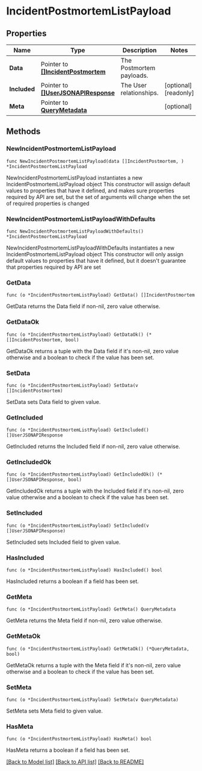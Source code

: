 # IncidentPostmortemListPayload

## Properties

Name | Type | Description | Notes
------------ | ------------- | ------------- | -------------
**Data** | Pointer to [**[]IncidentPostmortem**](IncidentPostmortem.md) | The Postmortem payloads. | 
**Included** | Pointer to [**[]UserJSONAPIResponse**](UserJSONAPIResponse.md) | The User relationships. | [optional] [readonly] 
**Meta** | Pointer to [**QueryMetadata**](QueryMetadata.md) |  | [optional] 

## Methods

### NewIncidentPostmortemListPayload

`func NewIncidentPostmortemListPayload(data []IncidentPostmortem, ) *IncidentPostmortemListPayload`

NewIncidentPostmortemListPayload instantiates a new IncidentPostmortemListPayload object
This constructor will assign default values to properties that have it defined,
and makes sure properties required by API are set, but the set of arguments
will change when the set of required properties is changed

### NewIncidentPostmortemListPayloadWithDefaults

`func NewIncidentPostmortemListPayloadWithDefaults() *IncidentPostmortemListPayload`

NewIncidentPostmortemListPayloadWithDefaults instantiates a new IncidentPostmortemListPayload object
This constructor will only assign default values to properties that have it defined,
but it doesn't guarantee that properties required by API are set

### GetData

`func (o *IncidentPostmortemListPayload) GetData() []IncidentPostmortem`

GetData returns the Data field if non-nil, zero value otherwise.

### GetDataOk

`func (o *IncidentPostmortemListPayload) GetDataOk() (*[]IncidentPostmortem, bool)`

GetDataOk returns a tuple with the Data field if it's non-nil, zero value otherwise
and a boolean to check if the value has been set.

### SetData

`func (o *IncidentPostmortemListPayload) SetData(v []IncidentPostmortem)`

SetData sets Data field to given value.


### GetIncluded

`func (o *IncidentPostmortemListPayload) GetIncluded() []UserJSONAPIResponse`

GetIncluded returns the Included field if non-nil, zero value otherwise.

### GetIncludedOk

`func (o *IncidentPostmortemListPayload) GetIncludedOk() (*[]UserJSONAPIResponse, bool)`

GetIncludedOk returns a tuple with the Included field if it's non-nil, zero value otherwise
and a boolean to check if the value has been set.

### SetIncluded

`func (o *IncidentPostmortemListPayload) SetIncluded(v []UserJSONAPIResponse)`

SetIncluded sets Included field to given value.

### HasIncluded

`func (o *IncidentPostmortemListPayload) HasIncluded() bool`

HasIncluded returns a boolean if a field has been set.

### GetMeta

`func (o *IncidentPostmortemListPayload) GetMeta() QueryMetadata`

GetMeta returns the Meta field if non-nil, zero value otherwise.

### GetMetaOk

`func (o *IncidentPostmortemListPayload) GetMetaOk() (*QueryMetadata, bool)`

GetMetaOk returns a tuple with the Meta field if it's non-nil, zero value otherwise
and a boolean to check if the value has been set.

### SetMeta

`func (o *IncidentPostmortemListPayload) SetMeta(v QueryMetadata)`

SetMeta sets Meta field to given value.

### HasMeta

`func (o *IncidentPostmortemListPayload) HasMeta() bool`

HasMeta returns a boolean if a field has been set.


[[Back to Model list]](../README.md#documentation-for-models) [[Back to API list]](../README.md#documentation-for-api-endpoints) [[Back to README]](../README.md)


